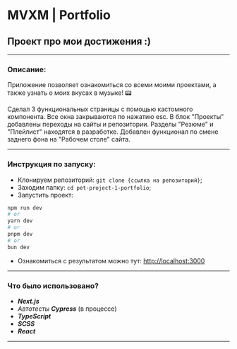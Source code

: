 # MVXM | Portfolio
## Проект про мои достижения :)

___

### Описание:

Приложение позволяет ознакомиться со всеми моими проектами, а также узнать о моих вкусах в музыке! 📟

Сделал 3 функциональных страницы с помощью кастомного компонента. Все окна закрываются по нажатию esc. В блок "Проекты" добавлены  переходы на сайты и репозитории. Разделы "Резюме" и "Плейлист" находятся в разработке. Добавлен функционал по смене заднего фона на "Рабочем столе" сайта.

___

### Инструкция по запуску:

* Клонируем репозиторий: ```git clone {ссылка на репозиторий}```;
* Заходим папку: ```cd pet-project-1-portfolio```;
* Запустить проект: 
```bash
npm run dev
# or
yarn dev
# or
pnpm dev
# or
bun dev
```
* Ознакомиться с результатом можно тут: [http://localhost:3000](http://localhost:3000)
___

### Что было использовано?

* ___Next.js___
* _Автотесты_ ___Cypress___ (в процессе)
* ___TypeScript___
* ___SCSS___
* ___React___ 
___
